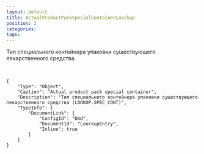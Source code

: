 ```yaml
---
layout: default
title: ActualProductPackSpecialContainerLoockup
position: 2
categories: 
tags: 
---
```


Тип специального контейнера упаковки существующего лекарственного средства.

 

```
{
	"Type": "Object",
	"Caption": "Actual product pack special container",
	"Description": "Тип специального контейнера упаковки существующего лекарственного средства (LOOKUP.SPEC_CONT)",
	"TypeInfo": {
		"DocumentLink": {
			"ConfigId": "Dmd",
			"DocumentId": "LoockupEntry",
			"Inline": true
		}
	}
}
```

 

 


